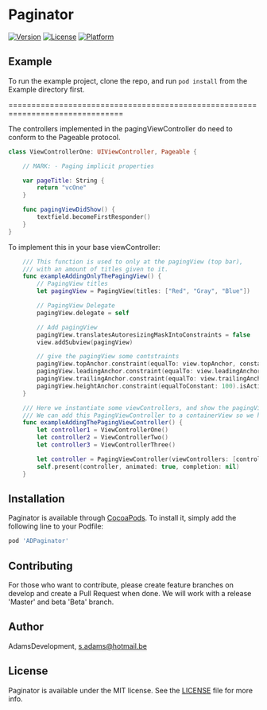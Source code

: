 # Paginator

[![Version](https://img.shields.io/cocoapods/v/Paginator.svg?style=flat)](https://cocoapods.org/pods/Paginator)
[![License](https://img.shields.io/cocoapods/l/Paginator.svg?style=flat)](https://cocoapods.org/pods/Paginator)
[![Platform](https://img.shields.io/cocoapods/p/Paginator.svg?style=flat)](https://cocoapods.org/pods/Paginator)

## Example

To run the example project, clone the repo, and run `pod install` from the Example directory first.

===============================================================================

The controllers implemented in the pagingViewController do need to conform to the Pageable protocol.
```swift
class ViewControllerOne: UIViewController, Pageable {

    // MARK: - Paging implicit properties

    var pageTitle: String {
        return "vcOne"
    }

    func pagingViewDidShow() {
        textfield.becomeFirstResponder()
    }
}
```

To implement this in your base viewController:
```swift
    /// This function is used to only at the pagingView (top bar),
    /// with an amount of titles given to it.
    func exampleAddingOnlyThePagingView() {
        // PagingView titles
        let pagingView = PagingView(titles: ["Red", "Gray", "Blue"])

        // PagingView Delegate
        pagingView.delegate = self

        // Add pagingView
        pagingView.translatesAutoresizingMaskIntoConstraints = false
        view.addSubview(pagingView)

        // give the pagingView some contstraints
        pagingView.topAnchor.constraint(equalTo: view.topAnchor, constant: 16).isActive = true
        pagingView.leadingAnchor.constraint(equalTo: view.leadingAnchor).isActive = true
        pagingView.trailingAnchor.constraint(equalTo: view.trailingAnchor).isActive = true
        pagingView.heightAnchor.constraint(equalToConstant: 100).isActive = true
    }

    /// Here we instantiate some viewControllers, and show the pagingViewController with the initialized viewControllers.
    /// We can add this PagingViewController to a containerView so we have a baseController that is in control of the pagingViewController.
    func exampleAddingThePagingViewController() {
        let controller1 = ViewControllerOne()
        let controller2 = ViewControllerTwo()
        let controller3 = ViewControllerThree()

        let controller = PagingViewController(viewControllers: [controller1, controller2, controller3], initialIndex: 0)
        self.present(controller, animated: true, completion: nil)
    }
```

## Installation

Paginator is available through [CocoaPods](https://cocoapods.org). To install
it, simply add the following line to your Podfile:

```ruby
pod 'ADPaginator'
```

## Contributing

For those who want to contribute, please create feature branches on develop and create a Pull Request when done. We will work with a release 'Master' and beta 'Beta' branch.

## Author

AdamsDevelopment, s.adams@hotmail.be

## License

Paginator is available under the MIT license. See the [LICENSE](https://github.com/AdamsDevelopment/Paginator/blob/master/LICENSE) file for more info.
